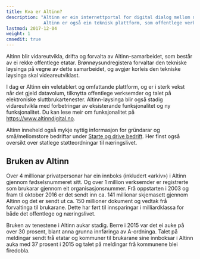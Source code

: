 ```yaml
---
title: Kva er Altinn?
description: "Altinn er ein internettportal for digital dialog mellom næringslivet, privatpersonar og offentlege etatar.
              Altinn er også ein teknisk plattform, som offentlege verksemder kan nytte for å lage digitale tenester."
lastmod: 2017-12-04
weight: 1
cmsedit: true
---
```


Altinn blir vidareutvikla, drifta og forvalta av Altinn-samarbeidet, som består av ei rekke offentlege etatar.
Brønnøysundregistera forvaltar den tekniske løysinga på vegne av dette samarbeidet, og avgjør korleis den tekniske løysinga skal videareutviklast.

I dag er Altinn ein veletablert og omfattande plattform, og er i sterk vekst når det gjeld datavolum, tilknytta offentlege verksemder og talet på elektroniske sluttbrukartenester.
Altinn-løysinga blir også stadig vidareutvikla med forbetringar av eksisterande funksjonalitet og ny funksjonalitet.
Du kan lese meir om funksjonalitet på https://www.altinndigital.no.

Altinn inneheld også mykje nyttig informasjon for gründarar og små/mellomstore bedriftar under [Starte og drive bedrift](/nn/starte-og-drive).
Her finst også oversikt over statlege støtteordningar til næringslivet.

## Bruken av Altinn
Over 4 millionar privatpersonar har ein innboks (inkludert «arkiv») i Altinn gjennom fødselsnummeret sitt.
Og over 1 million verksemder er registrerte som brukarar gjennom eit organisasjonsnummer.
Frå oppstarten i 2003 og fram til oktober 2016 er det sendt inn ca. 141 millionar skjemasett gjennom Altinn
og det er sendt ut ca. 150 millioner dokument og vedtak frå forvaltinga til brukarane.
Dette har ført til innsparingar i milliardklassa for både det offentlege og næringslivet.

Bruken av tenestene i Altinn aukar stadig. Berre i 2015 var det ei auke på over 30 prosent, blant anna grunna innføringa av A-ordninga.
Talet på meldingar sendt frå etatar og kommuner til brukarane sine innboksar i Altinn auka med 37 prosent i 2015 og talet på meldingar frå kommunene blei firedobla.